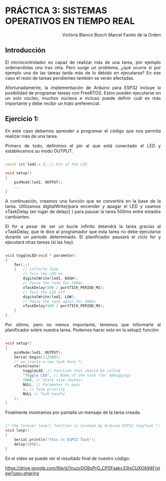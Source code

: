 # PRÁCTICA 3: SISTEMAS OPERATIVOS EN TIEMPO REAL

<div align=right> 

Victòria Blanco Bosch 
Marcel Farelo de la Orden
<div>

<div align="justify">

## Introducción

El microcontrolador es capaz de realizar más de una tarea, por ejemplo ordenandolas una tras otra. Pero surge un problema, ¿qué ocurre si por ejemplo una de las tareas tarda más de lo debido en ejecutarse? En ese caso el resto de tareas pendientes también se verán afectadas.

Afortunadamente, la implementación de Arduino para ESP32 incluye la posibilidad de programar tareas con FreeRTOS. Estos pueden ejecutarse en un solo núcleo, muchos núcleos e incluso puede definir cuál es más importante y debe recibir un trato preferencial.

## Ejercicio 1: 

En este caso debemos aprender a programar el código que nos permita realizar más de una tarea.

Primero de todo, definimos el pin al que está conectado el LED y establecemos su modo OUTPUT.

```cpp

const int led1 = 2; // Pin of the LED

void setup()
{
    pinMode(led1, OUTPUT);
    ...
}

```

A continuación, creamos una función que se convertirá en la base de la tarea. Utilizamos digitalWrite()para encender y apagar el LED y usamos vTaskDelay (en lugar de delay() ) para pausar la tarea 500ms entre estados cambiantes.

El for a pesar de ser un bucle infinito detendrá la tarea gracias al vTaskDelay, que le dice al programador que esta tarea no debe ejecutarse durante un período determinado. El planificador pausará el ciclo for y ejecutará otras tareas (si las hay).


```cpp

void toggleLED(void * parameter)
{
    for(;;)
    {   // infinite loop
        // Turn the LED on
        digitalWrite(led1, HIGH);
        // Pause the task for 500ms
        vTaskDelay(500 / portTICK_PERIOD_MS);
        // Turn the LED off
        digitalWrite(led1, LOW);
        // Pause the task again for 500ms
        vTaskDelay(500 / portTICK_PERIOD_MS);
    }
}
```

Por último, pero no menos importante, tenemos que informarle al planificador sobre nuestra tarea. Podemos hacer esto en la setup() función:


```cpp

void setup()
{
    pinMode(led1, OUTPUT);
    Serial.begin(112500);
    /* we create a new task here */
    xTaskCreate(
        toggleLED, // Function that should be called
        "Toggle LED", // Name of the task (for debugging)
        1000, // Stack size (bytes)
        NULL, // Parameter to pass
        1, // Task priority
        NULL // Task handle
    );
}

```


Finalmente mostramos por pantalla un mensaje de la tarea creada.


```cpp

/* the forever loop() function is invoked by Arduino ESP32 loopTask */
void loop()
{
    Serial.println("this is ESP32 Task");
    delay(1000);
}
```

En el video se puede ver el resultado final de nuestro código:

https://drive.google.com/file/d/1nuzvDGBoPrG_CP0Faaky33tsCUXOA94F/view?usp=sharing



